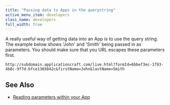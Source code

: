 ```yaml
---
title: "Passing data to Apps in the querystring"
active_menu_item: developers
class_name: developers
full_width: true
---
```



A really useful way of getting data into an App is to use the query string. The example below shows 'John' and 'Smith' being passed in as parameters. You should make sure that you URL escapes these parameters first.

     
    http://subdomain.applicationcraft.com/live.html?formId=6bbef3ec-1f93-4b8c-9f7d-bfce1365842c&firstName=John&lastName=Smith
     
     
   

## See Also

 - [Reading parameters within your App](/developers/user-guide/product-guide/the-console/console-tabs/more/account-variables/user-parameters/accessing-user-parameters-from)

